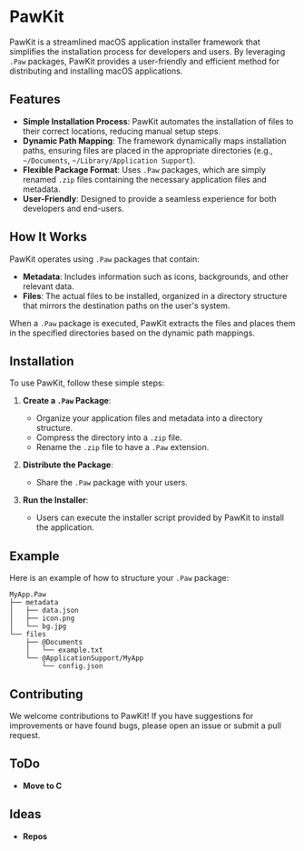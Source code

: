 # PawKit

PawKit is a streamlined macOS application installer framework that simplifies the installation process for developers and users. By leveraging `.Paw` packages, PawKit provides a user-friendly and efficient method for distributing and installing macOS applications.

## Features

- **Simple Installation Process**: PawKit automates the installation of files to their correct locations, reducing manual setup steps.
- **Dynamic Path Mapping**: The framework dynamically maps installation paths, ensuring files are placed in the appropriate directories (e.g., `~/Documents`, `~/Library/Application Support`).
- **Flexible Package Format**: Uses `.Paw` packages, which are simply renamed `.zip` files containing the necessary application files and metadata.
- **User-Friendly**: Designed to provide a seamless experience for both developers and end-users.

## How It Works

PawKit operates using `.Paw` packages that contain:

- **Metadata**: Includes information such as icons, backgrounds, and other relevant data.
- **Files**: The actual files to be installed, organized in a directory structure that mirrors the destination paths on the user's system.

When a `.Paw` package is executed, PawKit extracts the files and places them in the specified directories based on the dynamic path mappings.

## Installation

To use PawKit, follow these simple steps:

1. **Create a `.Paw` Package**:
    - Organize your application files and metadata into a directory structure.
    - Compress the directory into a `.zip` file.
    - Rename the `.zip` file to have a `.Paw` extension.

2. **Distribute the Package**:
    - Share the `.Paw` package with your users.

3. **Run the Installer**:
    - Users can execute the installer script provided by PawKit to install the application.

## Example

Here is an example of how to structure your `.Paw` package:

```
MyApp.Paw
├── metadata
│   ├── data.json
│   ├── icon.png
│   └── bg.jpg
└── files
    ├── @Documents
    │   └── example.txt
    └── @ApplicationSupport/MyApp
        └── config.json
```

## Contributing

We welcome contributions to PawKit! If you have suggestions for improvements or have found bugs, please open an issue or submit a pull request.

## ToDo
- **Move to C**

## Ideas
- **Repos**

